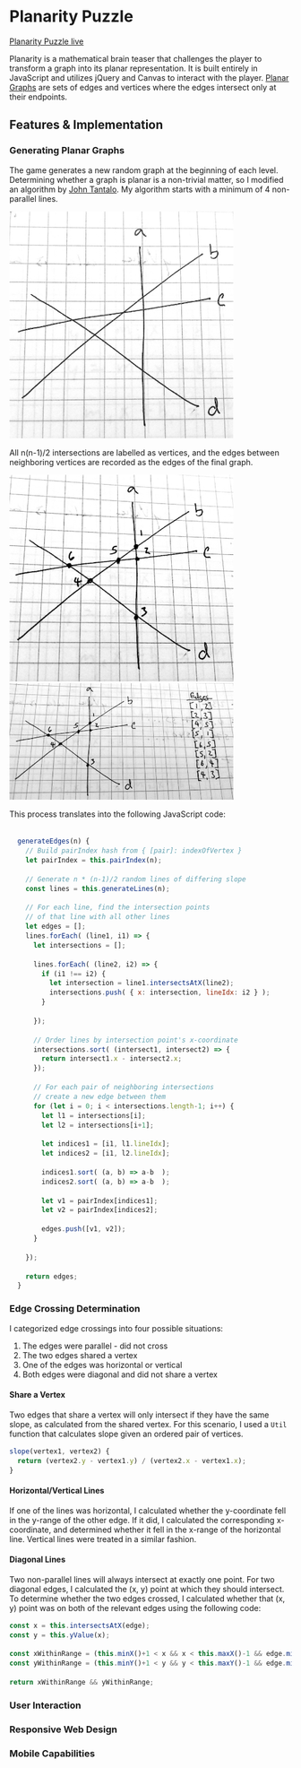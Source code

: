 # Planarity Puzzle

[Planarity Puzzle live][gh-pages]

[gh-pages]: https://joyjing1.github.io/Planarity/

Planarity is a mathematical brain teaser that challenges the player to transform a graph into its planar representation. It is built entirely in JavaScript and utilizes jQuery and Canvas to interact with the player. [Planar Graphs][planar-wiki] are sets of edges and vertices where the edges intersect only at their endpoints.

[planar-wiki]: https://en.wikipedia.org/wiki/Planar_graph


## Features & Implementation

### Generating Planar Graphs

The game generates a new random graph at the beginning of each level. Determining whether a graph is planar is a non-trivial matter, so I modified an algorithm by [John Tantalo][john-tantalo]. My algorithm starts with a minimum of 4 non-parallel lines.

[john-tantalo]: http://johntantalo.com/wiki/Planarity/
<img src="./screenshots/graph-lines.jpg" width=400/>

All n(n-1)/2 intersections are labelled as vertices, and the edges between neighboring vertices are recorded as the edges of the final graph.

<img src="./screenshots/graph-vertices.jpg" width=400/>
<img src="./screenshots/graph-edges.jpg" width=400/>

This process translates into the following JavaScript code:

```javascript

  generateEdges(n) {
    // Build pairIndex hash from { [pair]: indexOfVertex }
    let pairIndex = this.pairIndex(n);

    // Generate n * (n-1)/2 random lines of differing slope
    const lines = this.generateLines(n);

    // For each line, find the intersection points
    // of that line with all other lines
    let edges = [];
    lines.forEach( (line1, i1) => {
      let intersections = [];

      lines.forEach( (line2, i2) => {
        if (i1 !== i2) {
          let intersection = line1.intersectsAtX(line2);
          intersections.push( { x: intersection, lineIdx: i2 } );
        }

      });

      // Order lines by intersection point's x-coordinate
      intersections.sort( (intersect1, intersect2) => {
        return intersect1.x - intersect2.x;
      });

      // For each pair of neighboring intersections
      // create a new edge between them
      for (let i = 0; i < intersections.length-1; i++) {
        let l1 = intersections[i];
        let l2 = intersections[i+1];

        let indices1 = [i1, l1.lineIdx];
        let indices2 = [i1, l2.lineIdx];

        indices1.sort( (a, b) => a-b  );
        indices2.sort( (a, b) => a-b  );

        let v1 = pairIndex[indices1];
        let v2 = pairIndex[indices2];

        edges.push([v1, v2]);
      }

    });

    return edges;
  }
```

### Edge Crossing Determination

I categorized edge crossings into four possible situations:
1. The edges were parallel - did not cross
2. The two edges shared a vertex
3. One of the edges was horizontal or vertical
4. Both edges were diagonal and did not share a vertex

#### Share a Vertex
Two edges that share a vertex will only intersect if they have the same slope, as calculated from the shared vertex. For this scenario, I used a `Util` function that calculates slope given an ordered pair of vertices.

```javascript
slope(vertex1, vertex2) {
  return (vertex2.y - vertex1.y) / (vertex2.x - vertex1.x);
}
```

#### Horizontal/Vertical Lines
If one of the lines was horizontal, I calculated whether the y-coordinate fell in the y-range of the other edge. If it did, I calculated the corresponding x-coordinate, and determined whether it fell in the x-range of the horizontal line. Vertical lines were treated in a similar fashion.

#### Diagonal Lines
Two non-parallel lines will always intersect at exactly one point. For two diagonal edges, I calculated the (x, y) point at which they should intersect. To determine whether the two edges crossed, I calculated whether that (x, y) point was on both of the relevant edges using the following code:

```javascript
const x = this.intersectsAtX(edge);
const y = this.yValue(x);

const xWithinRange = (this.minX()+1 < x && x < this.maxX()-1 && edge.minX()+1 < x && x < edge.maxX()-1);
const yWithinRange = (this.minY()+1 < y && y < this.maxY()-1 && edge.minY()+1 < y && y < edge.maxY()-1);

return xWithinRange && yWithinRange;
```

### User Interaction



### Responsive Web Design

<!--  Canvas size -->
<!--  Vertex size -->


### Mobile Capabilities
